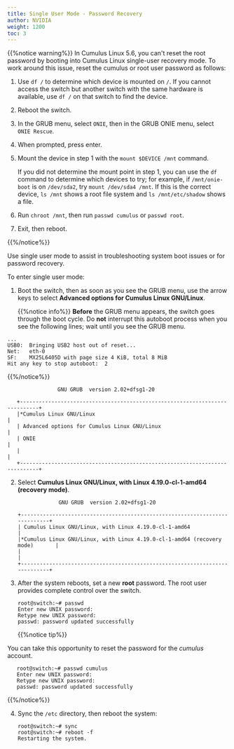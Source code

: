 ```yaml
---
title: Single User Mode - Password Recovery
author: NVIDIA
weight: 1200
toc: 3
---
```

{{%notice warning%}}
In Cumulus Linux 5.6, you can't reset the root password by booting into Cumulus Linux single-user recovery mode. To work around this issue, reset the cumulus or root user password as follows:

1. Use `df /` to determine which device is mounted on `/`. If you cannot access the switch but another switch with the same hardware is available, use `df /` on that switch to find the device.
2. Reboot the switch.
3. In the GRUB menu, select `ONIE`, then in the GRUB ONIE menu, select `ONIE Rescue`.
4. When prompted, press enter.
5. Mount the device in step 1 with the `mount $DEVICE /mnt` command.

   If you did not determine the mount point in step 1, you can use the `df` command to determine which devices to try; for example, if `/mnt/onie-boot` is on `/dev/sda2`, try `mount /dev/sda4 /mnt`. If this is the correct device, `ls /mnt` shows a root file system and `ls /mnt/etc/shadow` shows a file.

6. Run `chroot /mnt`, then run `passwd cumulus` or `passwd root`.
7. Exit, then reboot.

{{%/notice%}}

Use single user mode to assist in troubleshooting system boot issues or for password recovery.

To enter single user mode:

1. Boot the switch, then as soon as you see the GRUB menu, use the arrow keys to select **Advanced options for Cumulus Linux GNU/Linux**.

   {{%notice info%}}
**Before** the GRUB menu appears, the switch goes through the boot cycle. Do **not** interrupt this autoboot process when you see the following lines; wait until you see the GRUB menu.

```
...
USB0:  Bringing USB2 host out of reset...
Net:   eth-0
SF:    MX25L6405D with page size 4 KiB, total 8 MiB
Hit any key to stop autoboot:  2
```
{{%/notice%}}

                    GNU GRUB  version 2.02+dfsg1-20

       +----------------------------------------------------------------------------+
       |*Cumulus Linux GNU/Linux                                                    |
       | Advanced options for Cumulus Linux GNU/Linux                               |
       | ONIE                                                                       |
       |                                                                            |
       +----------------------------------------------------------------------------+

2. Select **Cumulus Linux GNU/Linux, with Linux 4.19.0-cl-1-amd64 (recovery mode)**.

                    GNU GRUB  version 2.02+dfsg1-20

       +----------------------------------------------------------------------------+
       | Cumulus Linux GNU/Linux, with Linux 4.19.0-cl-1-amd64                       |
       |*Cumulus Linux GNU/Linux, with Linux 4.19.0-cl-1-amd64 (recovery mode)       |
       |                                                                            |
       +----------------------------------------------------------------------------+  

3. After the system reboots, set a new **root** password. The root user provides complete control over the switch.

       root@switch:~# passwd
       Enter new UNIX password:
       Retype new UNIX password:
       passwd: password updated successfully

   {{%notice tip%}}

You can take this opportunity to reset the password for the *cumulus* account.

       root@switch:~# passwd cumulus
       Enter new UNIX password:
       Retype new UNIX password:
       passwd: password updated successfully

{{%/notice%}}

4. Sync the `/etc` directory, then reboot the system:

       root@switch:~# sync
       root@switch:~# reboot -f
       Restarting the system.
